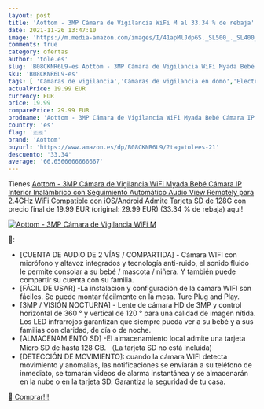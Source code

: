 ```yaml
---
layout: post
title: 'Aottom - 3MP Cámara de Vigilancia WiFi M al 33.34 % de rebaja'
date: 2021-11-26 13:47:10
image: 'https://m.media-amazon.com/images/I/41apMlJdp6S._SL500_._SL400_.jpg'
comments: true
category: ofertas
author: 'tole.es'
slug: 'B08CKNR6L9-es Aottom - 3MP Cámara de Vigilancia WiFi Myada Bebé Cámara...'
sku: 'B08CKNR6L9-es'
tags: [ 'Cámaras de vigilancia','Cámaras de vigilancia en domo','Electrónica','Fotografía y videocámaras','aottom','bebé', ]
actualPrice: 19.99 EUR
currency: EUR
price: 19.99
comparePrice: 29.99 EUR
prodname: 'Aottom - 3MP Cámara de Vigilancia WiFi Myada Bebé Cámara IP Interior Inalámbrico con Seguimiento Automático  Audio  View Remotely  para 2.4GHz WiFi Compatible con iOS/Android  Admite Tarjeta SD de 128G'
country: 'es'
flag: '🇪🇸'
brand: 'Aottom'
buyurl: 'https://www.amazon.es/dp/B08CKNR6L9/?tag=tolees-21'
descuento: '33.34'
average: '66.6566666666667'
---
```


Tienes [Aottom - 3MP Cámara de Vigilancia WiFi Myada Bebé Cámara IP Interior Inalámbrico con Seguimiento Automático  Audio  View Remotely  para 2.4GHz WiFi Compatible con iOS/Android  Admite Tarjeta SD de 128G](https://www.amazon.es/dp/B08CKNR6L9/?tag=tolees-21) con precio final de  19.99 EUR (original: 29.99 EUR) (33.34 %  de rebaja) aqui!

[![Aottom - 3MP Cámara de Vigilancia WiFi M](https://m.media-amazon.com/images/I/41apMlJdp6S._SL500_._SL400_.jpg)](https://www.amazon.es/dp/B08CKNR6L9/?tag=tolees-21)

🔎:

- [CUENTA DE AUDIO DE 2 VÍAS / COMPARTIDA] - Cámara WIFI con micrófono y altavoz integrados y tecnología anti-ruido, el sonido fluido le permite consolar a su bebé / mascota / niñera. Y también puede compartir su cuenta con su familia.
- [FÁCIL DE USAR] -La instalación y configuración de la cámara WIFI son fáciles. Se puede montar fácilmente en la mesa. Ture Plug and Play.
- [3MP / VISIÓN NOCTURNA] - Lente de cámara HD de 3MP y control horizontal de 360 ° y vertical de 120 ° para una calidad de imagen nítida. Los LED infrarrojos garantizan que siempre pueda ver a su bebé y a sus familias con claridad, de día o de noche.
- [ALMACENAMIENTO SD] -El almacenamiento local admite una tarjeta Micro SD de hasta 128 GB. （La tarjeta SD no está incluida)
- [DETECCIÓN DE MOVIMIENTO]: cuando la cámara WIFI detecta movimiento y anomalías, las notificaciones se enviarán a su teléfono de inmediato, se tomarán videos de alarma instantánea y se almacenarán en la nube o en la tarjeta SD. Garantiza la seguridad de tu casa.

[🛒 Comprar!!!](https://www.amazon.es/dp/B08CKNR6L9/?tag=tolees-21)

